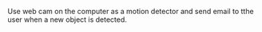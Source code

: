 Use web cam on the computer as a motion detector and send email to tthe user when a new object is detected. 
